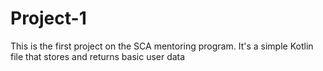 # Project-1
This is the first project on the SCA mentoring program.
It's a simple Kotlin file that stores and returns basic user data
